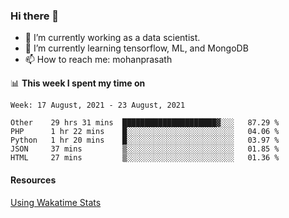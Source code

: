 ### Hi there 👋

- 🔭 I’m currently working as a data scientist.
- 🌱 I’m currently learning tensorflow, ML, and MongoDB
- 📫 How to reach me: mohanprasath

📊 **This week I spent my time on**
<!--START_SECTION:waka-->
```text
Week: 17 August, 2021 - 23 August, 2021

Other    29 hrs 31 mins  █████████████████████▓░░░   87.29 % 
PHP      1 hr 22 mins    █░░░░░░░░░░░░░░░░░░░░░░░░   04.06 % 
Python   1 hr 20 mins    █░░░░░░░░░░░░░░░░░░░░░░░░   03.97 % 
JSON     37 mins         ▒░░░░░░░░░░░░░░░░░░░░░░░░   01.85 % 
HTML     27 mins         ▒░░░░░░░░░░░░░░░░░░░░░░░░   01.36 % 
```
<!--END_SECTION:waka-->

#### Resources
[Using Wakatime Stats](https://github.com/marketplace/actions/waka-readme)
